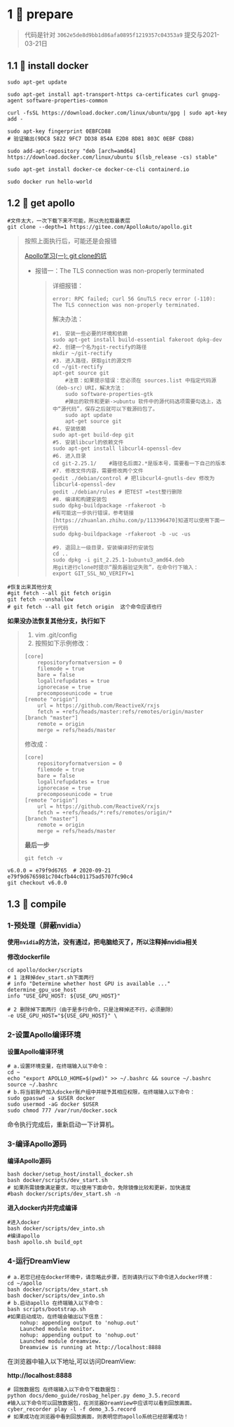 

# 1 :book: prepare



> 代码是针对 `3062e5de8d9bb1d86afa0895f1219357c04353a9`  提交与2021-03-21日



## 1.1 :bookmark:  install docker



```shell
sudo apt-get update

sudo apt-get install apt-transport-https ca-certificates curl gnupg-agent software-properties-common

curl -fsSL https://download.docker.com/linux/ubuntu/gpg | sudo apt-key add -

sudo apt-key fingerprint 0EBFCD88
# 验证输出(9DC8 5822 9FC7 DD38 854A E2D8 8D81 803C 0EBF CD88)

sudo add-apt-repository "deb [arch=amd64] https://download.docker.com/linux/ubuntu $(lsb_release -cs) stable"

sudo apt-get install docker-ce docker-ce-cli containerd.io

sudo docker run hello-world
```



## 1.2 :bookmark:  get apollo



```shell
#文件太大，一次下载下来不可能，所以先拉取最表层
git clone --depth=1 https://gitee.com/ApolloAuto/apollo.git
```

> 按照上面执行后，可能还是会报错
>
> [Apollo学习(一): git clone的坑](https://zhuanlan.zhihu.com/p/113396470)
>
> * 报错一：The TLS connection was non-properly terminated
>
>   > 详细报错：
>   >
>   > ```shell
>   > error: RPC failed; curl 56 GnuTLS recv error (-110): The TLS connection was non-properly terminated.
>   > ```
>   >
>   > 解决办法：
>   >
>   > ```shell
>   > #1. 安装一些必要的环境和依赖
>   > sudo apt-get install build-essential fakeroot dpkg-dev
>   > #2. 创建一个名为git-rectify的路径
>   > mkdir ~/git-rectify
>   > #3. 进入路径，获取git的源文件
>   > cd ~/git-rectify
>   > apt-get source git
>   >     #注意：如果提示错误：您必须在 sources.list 中指定代码源（deb-src）URI，解决方法：
>   >     sudo software-properties-gtk
>   >     #弹出的软件和更新->ubuntu 软件中的源代码选项需要勾选上，选中“源代码”，保存之后就可以下载源码包了。
>   >     sudo apt update
>   >     apt-get source git
>   > #4. 安装依赖
>   > sudo apt-get build-dep git
>   > #5. 安装libcurl的依赖文件
>   > sudo apt-get install libcurl4-openssl-dev
>   > #6. 进入目录
>   > cd git-2.25.1/    #路径名后面2.*是版本号，需要看一下自己的版本
>   > #7. 修改文件内容，需要修改两个文件
>   > gedit ./debian/control # 把libcurl4-gnutls-dev 修改为 libcurl4-openssl-dev
>   > gedit ./debian/rules # 把TEST =test整行删除
>   > #8. 编译和构建安装包
>   > sudo dpkg-buildpackage -rfakeroot -b
>   > #有可能这一步执行错误，参考链接 [https://zhuanlan.zhihu.com/p/113396470]知道可以使用下面一行代码
>   > sudo dpkg-buildpackage -rfakeroot -b -uc -us
>   > 
>   > #9. 退回上一级目录，安装编译好的安装包
>   > cd ..
>   > sudo dpkg -i git_2.25.1-1ubuntu3_amd64.deb
>   > 用git进行clone时提示“服务器验证失败”，在命令行下输入：
>   > export GIT_SSL_NO_VERIFY=1
>   > ```
>   >
>   > 



```shell
#恢复出来其他分支
#git fetch --all git fetch origin
git fetch --unshallow   
# git fetch --all git fetch origin  这个命令应该也行
```

**如果没办法恢复其他分支，执行如下**

> 1. vim .git/config
> 2. 按照如下示例修改：
>
> ```shell
> [core]
>     repositoryformatversion = 0
>     filemode = true
>     bare = false
>     logallrefupdates = true
>     ignorecase = true
>     precomposeunicode = true
> [remote "origin"]
>     url = https://github.com/ReactiveX/rxjs
>     fetch = +refs/heads/master:refs/remotes/origin/master
> [branch "master"]
>     remote = origin
>     merge = refs/heads/master
> ```
>
> 修改成：
>
> ```shell
> [core]
>     repositoryformatversion = 0
>     filemode = true
>     bare = false
>     logallrefupdates = true
>     ignorecase = true
>     precomposeunicode = true
> [remote "origin"]
>     url = https://github.com/ReactiveX/rxjs
>     fetch = +refs/heads/*:refs/remotes/origin/*
> [branch "master"]
>     remote = origin
>     merge = refs/heads/master
> ```
>
> **最后一步**
>
> ```shell
> git fetch -v
> ```
>
> 



```shell
v6.0.0 = e79f9d6765  # 2020-09-21  e79f9d6765981c704cfb44c01175ad5707fc90c4
git checkout v6.0.0
```





## 1.3 :bookmark:  compile



### 1-预处理（屏蔽nvidia）

**使用`nvidia`的方法，没有通过，把电脑给灭了，所以注释掉nvidia相关**



**修改dockerfile**

```shell
cd apollo/docker/scripts
# 1 注释掉dev_start.sh下面两行
# info "Determine whether host GPU is available ..."
determine_gpu_use_host
info "USE_GPU_HOST: ${USE_GPU_HOST}"

# 2 删除掉下面两行（由于是多行命令，只是注释掉还不行，必须删除）
-e USE_GPU_HOST="${USE_GPU_HOST}" \
```

### 2-设置Apollo编译环境

**设置Apollo编译环境**

```shell
# a.设置环境变量，在终端输入以下命令：
cd ~
echo "export APOLLO_HOME=$(pwd)" >> ~/.bashrc && source ~/.bashrc
source ~/.bashrc
# b.将当前账户加入docker账户组中并赋予其相应权限，在终端输入以下命令：
sudo gpasswd -a $USER docker  
sudo usermod -aG docker $USER  
sudo chmod 777 /var/run/docker.sock
```

命令执行完成后，重新启动一下计算机。

### 3-编译Apollo源码

**编译Apollo源码**

```shell
bash docker/setup_host/install_docker.sh
bash docker/scripts/dev_start.sh 
# 如果所需镜像满足要求，可以使用下面命令，免除镜像比较和更新，加快速度
#bash docker/scripts/dev_start.sh -n
```



**进入docker内并完成编译**

```shell
#进入docker
bash docker/scripts/dev_into.sh
#编译apollo
bash apollo.sh build_opt
```



### 4-运行DreamView



```shell
# a.若您已经在docker环境中，请忽略此步骤，否则请执行以下命令进入docker环境：
cd ~/apollo
bash docker/scripts/dev_start.sh
bash docker/scripts/dev_into.sh
# b.启动apollo 在终端输入以下命令：
bash scripts/bootstrap.sh
#如果启动成功，在终端会输出以下信息：
    nohup: appending output to 'nohup.out'
    Launched module monitor.
    nohup: appending output to 'nohup.out'
    Launched module dreamview.
    Dreamview is running at http://localhost:8888
```

在浏览器中输入以下地址,可以访问DreamView:

**http://localhost:8888**

```shell
# 回放数据包 在终端输入以下命令下载数据包：
python docs/demo_guide/rosbag_helper.py demo_3.5.record
#输入以下命令可以回放数据包，在浏览器DreamView中应该可以看到回放画面。
cyber_recorder play -l -f demo_3.5.record
# 如果成功在浏览器中看到回放画面，则表明您的apollo系统已经部署成功！
```







